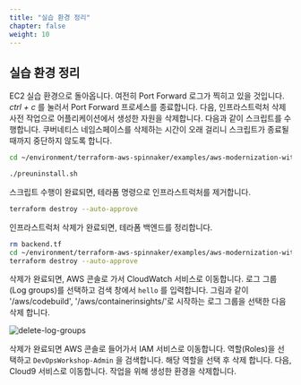 ```yaml
---
title: "실습 환경 정리"
chapter: false
weight: 10
---
```


## 실습 환경 정리

EC2 실습 환경으로 돌아옵니다. 여전히 Port Forward 로그가 찍히고 있을 것입니다. *ctrl + c* 를 눌러서 Port Forward 프로세스를 종료합니다. 다음, 인프라스트럭처 삭제 사전 작업으로 어플리케이션에서 생성한 자원을 삭제합니다. 다음과 같이 스크립트를 수행합니다. 쿠버네티스 네임스페이스를 삭제하는 시간이 오래 걸리니 스크립트가 종료될 때까지 중단하지 않도록 합니다.

```sh
cd ~/environment/terraform-aws-spinnaker/examples/aws-modernization-with-spinnaker/
```
```sh
./preuninstall.sh
```

스크립트 수행이 완료되면, 테라폼 명령으로 인프라스트럭처를 제거합니다.

```sh
terraform destroy --auto-approve
```

인프라스트럭처 삭제가 완료되면, 테라폼 백엔드를 정리합니다.

```sh
rm backend.tf
cd ~/environment/terraform-aws-spinnaker/examples/aws-modernization-with-spinnaker/backend
terraform destroy --auto-approve
```

삭제가 완료되면, AWS 콘솔로 가서 CloudWatch 서비스로 이동합니다. 로그 그룹(Log groups)를 선택하고 검색 창에서 `hello` 를 입력합니다. 그림과 같이 '/aws/codebuild', '/aws/containerinsights/'로 시작하는 로그 그룹을 선택한 다음 삭제 합니다.

![delete-log-groups](/images/aws/delete-log-groups.png)

삭제가 완료되면 AWS 콘솔로 들어가서 IAM 서비스로 이동합니다. 역할(Roles)을 선택하고 `DevOpsWorkshop-Admin` 을 검색합니다. 해당 역할을 선택 후 삭제 합니다. 다음, Cloud9 서비스로 이동합니다. 작업을 위해 생성한 환경을 삭제합니다.
